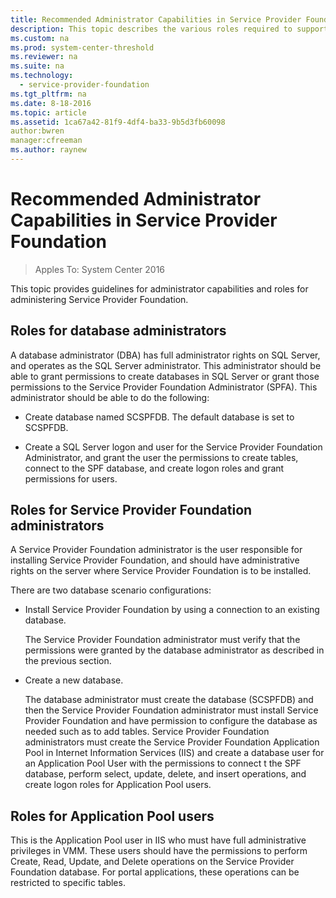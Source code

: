 ```yaml
---
title: Recommended Administrator Capabilities in Service Provider Foundation
description: This topic describes the various roles required to support Service Provider Foundation.
ms.custom: na
ms.prod: system-center-threshold
ms.reviewer: na
ms.suite: na
ms.technology:
  - service-provider-foundation
ms.tgt_pltfrm: na
ms.date: 8-18-2016
ms.topic: article
ms.assetid: 1ca67a42-81f9-4df4-ba33-9b5d3fb60098
author:bwren
manager:cfreeman
ms.author: raynew
---
```

# Recommended Administrator Capabilities in Service Provider Foundation
>Apples To: System Center 2016

This topic provides guidelines for administrator capabilities and roles for administering Service Provider Foundation.  

## Roles for database administrators  
A database administrator \(DBA\) has full administrator rights on SQL Server, and operates as the SQL Server administrator. This administrator should be able to grant permissions to create databases in SQL Server or grant those permissions to the Service Provider Foundation Administrator \(SPFA\). This administrator should be able to do the following:  

-   Create database named SCSPFDB. The default database is set to SCSPFDB.  

-   Create a SQL Server logon and user for the Service Provider Foundation Administrator, and grant the user the permissions to create tables, connect to the SPF database, and create logon roles and grant permissions for users.  


## Roles for Service Provider Foundation administrators  
A Service Provider Foundation administrator is the user responsible for installing Service Provider Foundation, and should have administrative rights on the server where Service Provider Foundation is to be installed.  

There are two database scenario configurations:  

-   Install Service Provider Foundation by using a connection to an existing database.  

    The Service Provider Foundation administrator must verify that the permissions were granted by the database administrator as described in the previous section.  

-   Create a new database.  

    The database administrator must create the database \(SCSPFDB\) and then the Service Provider Foundation administrator must install Service Provider Foundation and have permission to configure the database as needed such as to add tables. Service Provider Foundation administrators must create the Service Provider Foundation Application Pool in Internet Information Services \(IIS\) and create a database user for an Application Pool User with the permissions to connect t the SPF database, perform select, update, delete, and insert operations, and create logon roles for Application Pool users.


## Roles for Application Pool users  
This is the Application Pool user in IIS who must have full administrative privileges in VMM. These users should have the permissions to perform Create, Read, Update, and Delete operations on the Service Provider Foundation database. For portal applications, these operations can be restricted to specific tables.  
